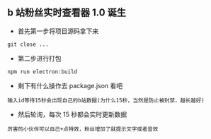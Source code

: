 ## b 站粉丝实时查看器 1.0 诞生

- 首先第一步将项目源码拿下来

```
git close ...
```

- 第二步进行打包

```
npm run electron:build
```

- 剩下有什么操作去 package.json 看吧

```
输入id等待15秒会出现自己的b站数据(为什么15秒，当然是防止被封禁，越长越好)
```

- 然后轮询，每次 15 秒都会实时更新数据

```
厉害的小伙伴可以自己+点特效，粉丝增加了就提示文字或者音效
```
